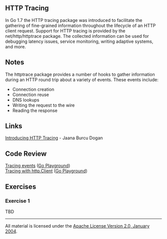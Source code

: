 ## HTTP Tracing

In Go 1.7 the HTTP tracing package was introduced to facilitate the gathering of fine-grained information throughout the lifecycle of an HTTP client request. Support for HTTP tracing is provided by the net/http/httptrace package. The collected information can be used for debugging latency issues, service monitoring, writing adaptive systems, and more.

## Notes

The httptrace package provides a number of hooks to gather information during an HTTP round trip about a variety of events. These events include:

* Connection creation
* Connection reuse
* DNS lookups
* Writing the request to the wire
* Reading the response

## Links

[Introducing HTTP Tracing](https://blog.golang.org/http-tracing) - Jaana Burcu Dogan  

## Code Review

[Tracing events](example1/example1.go) ([Go Playground](https://play.golang.org/p/HEqZ02R3hI-))  
[Tracing with http.Client](example2/example2.go) ([Go Playground](https://play.golang.org/p/Qh6DD-VCnHJ))  

## Exercises

### Exercise 1

TBD
___
All material is licensed under the [Apache License Version 2.0, January 2004](http://www.apache.org/licenses/LICENSE-2.0).

